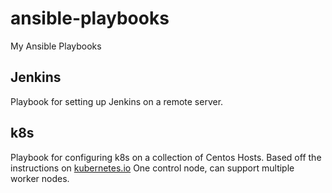 # ansible-playbooks
My Ansible Playbooks

## Jenkins
Playbook for setting up Jenkins on a remote server.

## k8s
Playbook for configuring k8s on a collection of Centos Hosts.
Based off the instructions on [kubernetes.io](https://kubernetes.io/docs/setup/production-environment/tools/kubeadm/install-kubeadm/)
One control node, can support multiple worker nodes.    
